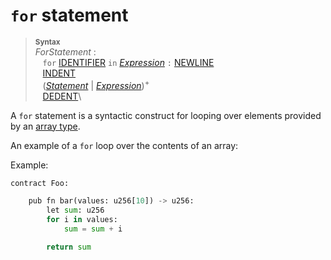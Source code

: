 # `for` statement


> **<sup>Syntax</sup>**\
> _ForStatement_ :\
> &nbsp;&nbsp; `for` [IDENTIFIER] `in` [_Expression_] `:` [NEWLINE]\
> &nbsp;&nbsp; [INDENT]\
> &nbsp;&nbsp; ([_Statement_] | [_Expression_])<sup>+</sup>\
> &nbsp;&nbsp; [DEDENT]\

A `for` statement is a syntactic construct for looping over elements provided by an [array type].

An example of a `for` loop over the contents of an array:

Example:

```python
contract Foo:

    pub fn bar(values: u256[10]) -> u256:
        let sum: u256
        for i in values:
            sum = sum + i

        return sum
```

[NEWLINE]: tokens.md#newline
[INDENT]: tokens.md#indent
[DEDENT]: tokens.md#dedent
[IDENTIFIER]: identifiers.md
[_Expression_]: expressions.md
[array type]: array_types.md
[_Statement_]: statements.md
